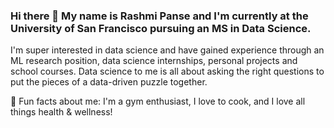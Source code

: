 ### Hi there 👋 My name is Rashmi Panse and I'm currently at the University of San Francisco pursuing an MS in Data Science.

I'm super interested in data science and have gained experience through an ML research position, data science internships, personal projects and school courses. Data science to me is all about asking the right questions to put the pieces of a data-driven puzzle together.

🌱 Fun facts about me: I'm a gym enthusiast, I love to cook, and I love all things health & wellness!

<!--
**rxshmi-p/rxshmi-p** is a ✨ _special_ ✨ repository because its `README.md` (this file) appears on your GitHub profile.

Here are some ideas to get you started:

- 🔭 I’m currently working on 
- 🌱 I’m currently learning 
- 👯 I’m looking to collaborate on ...
- 🤔 I’m looking for help with ...
- 💬 Ask me about ...
- 📫 How to reach me: ...
- 😄 Pronouns: ...
- ⚡ Fun fact: ...
-->
